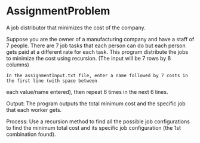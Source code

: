 # AssignmentProblem
A job distributor that minimizes the cost of the company.

  Suppose you are the owner of a manufacturing company and have a staff of 7 people. There are 7 job 
tasks that each person can do but each person gets paid at a different rate for each task. This program
distribute the jobs to minimize the cost using recursion. (The input will be 7 rows by 
8 columns)

	In the assignmentInput.txt file, enter a name followed by 7 costs in the first line (with space between 
each value/name entered), then repeat 6 times in the next 6 lines. 

Output:	 The program outputs the total minimum cost and the specific job that each worker gets.

Process:  Use a recursion method to find all the possible job configurations to find the minimum total cost and its 
	specific job configuration (the 1st combination found).
